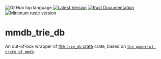 ![GitHub top language](https://img.shields.io/github/languages/top/rust-util-collections/MMDB)
[![Latest Version](https://img.shields.io/crates/v/mmdb_trie_db.svg)](https://crates.io/crates/mmdb_trie_db)
[![Rust Documentation](https://img.shields.io/badge/api-rustdoc-blue.svg)](https://docs.rs/mmdb_trie_db)
[![Minimum rustc version](https://img.shields.io/badge/rustc-1.65+-lightgray.svg)](https://github.com/rust-random/rand#rust-version-requirements)

# mmdb_trie_db

An out-of-box wrapper of [the `trie_db` crate](https://crates.io/crates/trie-db) crate, based on [`the powerful crate of mmdb`](https://crates.io/crates/mmdb).
